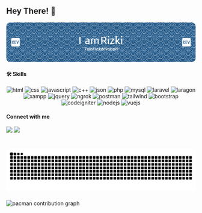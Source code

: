 ## Hey There! 👋

![Rizki](img/github-header-image.png)

<!--
**achdianaja/achdianaja** is a ✨ _special_ ✨ repository because its `README.md` (this file) appears on your GitHub profile.

Here are some ideas to get you started:

- 🔭 I’m currently working on ...
- 🌱 I’m currently learning ...
- 👯 I’m looking to collaborate on ...
- 🤔 I’m looking for help with ...
- 💬 Ask me about ...
- 📫 How to reach me: ...
- 😄 Pronouns: ...
- ⚡ Fun fact: ...
-->

#### 🛠 Skills

<div align="center">
<img src="https://img.shields.io/badge/HTML5-E34F26?style=for-the-badge&logo=html5&logoColor=white" alt="html"> <img src="https://img.shields.io/badge/CSS3-1572B6?style=for-the-badge&logo=css3&logoColor=white" alt="css"> <img src="https://img.shields.io/badge/JavaScript-323330?style=for-the-badge&logo=javascript&logoColor=F7DF1E" alt="javascript"> <img src="https://img.shields.io/badge/C%2B%2B-00599C?style=for-the-badge&logo=c%2B%2B&logoColor=white" alt="c++"> <img src="https://img.shields.io/badge/json-5E5C5C?style=for-the-badge&logo=json&logoColor=white" alt="json"> <img src="https://img.shields.io/badge/PHP-777BB4?style=for-the-badge&logo=php&logoColor=white" alt="php"> <img src="https://img.shields.io/badge/MySQL-005C84?style=for-the-badge&logo=mysql&logoColor=white" alt="mysql">
<img src="https://img.shields.io/badge/Laravel-e9350b?style=for-the-badge&logo=laravel&logoColor=white" alt="laravel"> <img src="https://img.shields.io/badge/Laragon-0E83CD?style=for-the-badge&logo=Laragon&logoColor=white" alt="laragon"> <img src="https://img.shields.io/badge/Xampp-F37623?style=for-the-badge&logo=xampp&logoColor=white" alt="xampp"> <img src="https://img.shields.io/badge/jQuery-0769AD?style=for-the-badge&logo=jquery&logoColor=white" alt="jquery"> <img src="https://img.shields.io/badge/ngrok-140648?style=for-the-badge&logo=Ngrok&logoColor=white" alt="ngrok"> <img src="https://img.shields.io/badge/Postman-FF6C37?style=for-the-badge&logo=Postman&logoColor=white" alt="postman"> <img src="https://img.shields.io/badge/Tailwind_CSS-38B2AC?style=for-the-badge&logo=tailwind-css&logoColor=white" alt="tailwind"> <img src="https://img.shields.io/badge/Bootstrap-563D7C?style=for-the-badge&logo=bootstrap&logoColor=white" alt="bootstrap"> <img src="https://img.shields.io/badge/Codeigniter-EF4223?style=for-the-badge&logo=codeigniter&logoColor=white" alt="codeigniter"> <img src="https://img.shields.io/badge/Node%20js-339933?style=for-the-badge&logo=nodedotjs&logoColor=white" alt="nodejs"> <img src="https://img.shields.io/badge/Vue%20js-35495E?style=for-the-badge&logo=vuedotjs&logoColor=4FC08D" alt="vuejs">
</div>

#### Connect with me

[![](https://img.shields.io/badge/Instagram-E4405F?style=for-the-badge&logo=instagram&logoColor=white)](https://www.instagram.com/rizkiinnn/) [![](    https://img.shields.io/badge/Facebook-1877F2?style=for-the-badge&logo=facebook&logoColor=white)](https://www.facebook.com/profile.php?id=100077262551995)    

###

<br clear="both">

<img src="https://raw.githubusercontent.com/achdianrizki/achdianrizki/output/snake.svg" alt="Snake animation" />

###

###

<picture>
  <source media="(prefers-color-scheme: dark)" srcset="https://raw.githubusercontent.com/achdianrizki/achdianrizki/output/pacman-contribution-graph-dark.svg">
  <source media="(prefers-color-scheme: light)" srcset="https://raw.githubusercontent.com/achdianrizki/achdianrizki/output/pacman-contribution-graph.svg">
  <img alt="pacman contribution graph" src="https://raw.githubusercontent.com/achdianrizki/achdianrizki/output/pacman-contribution-graph.svg">
</picture>

###
